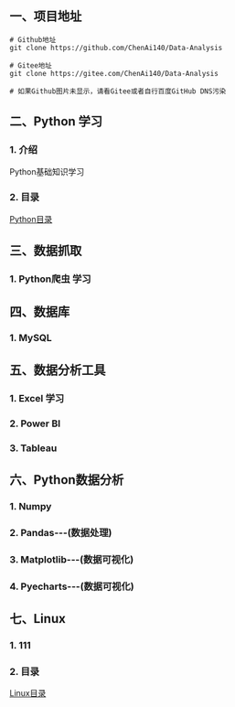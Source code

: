 ## 一、项目地址
```shell
# Github地址
git clone https://github.com/ChenAi140/Data-Analysis

# Gitee地址
git clone https://gitee.com/ChenAi140/Data-Analysis

# 如果Github图片未显示，请看Gitee或者自行百度GitHub DNS污染
```

## 二、Python 学习

### 1. 介绍

Python基础知识学习

### 2. 目录

[Python目录](./Directory/PythonDir.md)

## 三、数据抓取

### 1. Python爬虫 学习


## 四、数据库
### 1. MySQL


## 五、数据分析工具
### 1. Excel 学习

### 2. Power BI

### 3. Tableau


## 六、Python数据分析
### 1. Numpy

### 2. Pandas---(数据处理)

### 3. Matplotlib---(数据可视化)

### 4. Pyecharts---(数据可视化)

## 七、Linux

### 1. 111

### 2. 目录

[Linux目录](./Directory/LinuxDir.md)
